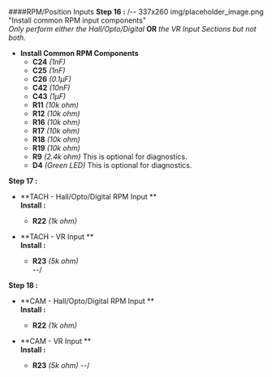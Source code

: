 ####RPM/Position Inputs
**Step 16 :**
/-- 337x260 img/placeholder_image.png "Install common RPM input components"<br>
*Only perform either the Hall/Opto/Digital* **OR** *the VR Input Sections but not both.*

- **Install Common RPM Components**
	- **C24**	*(1nF)*
	- **C25**	*(1nF)*
	- **C26**	*(0.1µF)*
	- **C42**	*(10nF)*
	- **C43**	*(1µF)*
	- **R11**	*(10k ohm)*
	- **R12**	*(10k ohm)*
	- **R16**	*(10k ohm)*
	- **R17**	*(10k ohm)*
	- **R18**	*(10k ohm)*
	- **R19**	*(10k ohm)*
	- **R9**	*(2.4k ohm)* This is optional for diagnostics.
	- **D4**	*(Green LED)* This is optional for diagnostics.

**Step 17 :**
- **TACH - Hall/Opto/Digital RPM Input **<br>
**Install :**
	- **R22** *(1k ohm)*	

- **TACH - VR Input **<br>
**Install :**
	- **R23** *(5k ohm)*	
--/

**Step 18 :**
- **CAM - Hall/Opto/Digital RPM Input **<br>
**Install :**
	- **R22** *(1k ohm)*	

- **CAM - VR Input **<br>
**Install :**
	- **R23** *(5k ohm)*
--/
